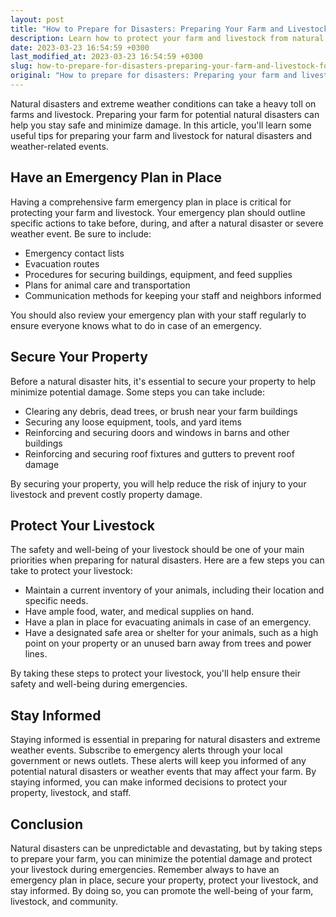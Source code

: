 ```yaml
---
layout: post
title: "How to Prepare for Disasters: Preparing Your Farm and Livestock for Natural Disasters and Weather-Related Events"
description: Learn how to protect your farm and livestock from natural disasters and extreme weather conditions with these tips and guidelines.
date: 2023-03-23 16:54:59 +0300
last_modified_at: 2023-03-23 16:54:59 +0300
slug: how-to-prepare-for-disasters-preparing-your-farm-and-livestock-for-natural-disasters-and-weather-related-events
original: "How to prepare for disasters: Preparing your farm and livestock for natural disasters and weather-related events."
---
```

Natural disasters and extreme weather conditions can take a heavy toll on farms and livestock. Preparing your farm for potential natural disasters can help you stay safe and minimize damage. In this article, you'll learn some useful tips for preparing your farm and livestock for natural disasters and weather-related events.

## Have an Emergency Plan in Place

Having a comprehensive farm emergency plan in place is critical for protecting your farm and livestock. Your emergency plan should outline specific actions to take before, during, and after a natural disaster or severe weather event. Be sure to include:

- Emergency contact lists
- Evacuation routes
- Procedures for securing buildings, equipment, and feed supplies
- Plans for animal care and transportation
- Communication methods for keeping your staff and neighbors informed

You should also review your emergency plan with your staff regularly to ensure everyone knows what to do in case of an emergency.

## Secure Your Property

Before a natural disaster hits, it's essential to secure your property to help minimize potential damage. Some steps you can take include:

- Clearing any debris, dead trees, or brush near your farm buildings
- Securing any loose equipment, tools, and yard items
- Reinforcing and securing doors and windows in barns and other buildings
- Reinforcing and securing roof fixtures and gutters to prevent roof damage

By securing your property, you will help reduce the risk of injury to your livestock and prevent costly property damage.

## Protect Your Livestock

The safety and well-being of your livestock should be one of your main priorities when preparing for natural disasters. Here are a few steps you can take to protect your livestock:

- Maintain a current inventory of your animals, including their location and specific needs.
- Have ample food, water, and medical supplies on hand.
- Have a plan in place for evacuating animals in case of an emergency.
- Have a designated safe area or shelter for your animals, such as a high point on your property or an unused barn away from trees and power lines.

By taking these steps to protect your livestock, you'll help ensure their safety and well-being during emergencies.

## Stay Informed

Staying informed is essential in preparing for natural disasters and extreme weather events. Subscribe to emergency alerts through your local government or news outlets. These alerts will keep you informed of any potential natural disasters or weather events that may affect your farm. By staying informed, you can make informed decisions to protect your property, livestock, and staff.

## Conclusion

Natural disasters can be unpredictable and devastating, but by taking steps to prepare your farm, you can minimize the potential damage and protect your livestock during emergencies. Remember always to have an emergency plan in place, secure your property, protect your livestock, and stay informed. By doing so, you can promote the well-being of your farm, livestock, and community.